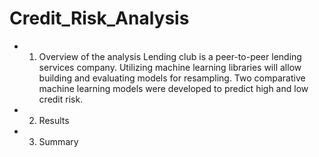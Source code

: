 # Credit_Risk_Analysis

- 1.	Overview of the analysis
Lending club is a peer-to-peer lending services company.
Utilizing machine learning libraries will allow building and evaluating models for resampling. 
Two comparative machine learning models were developed to predict high and low credit risk.


- 2.	Results


- 3.	Summary